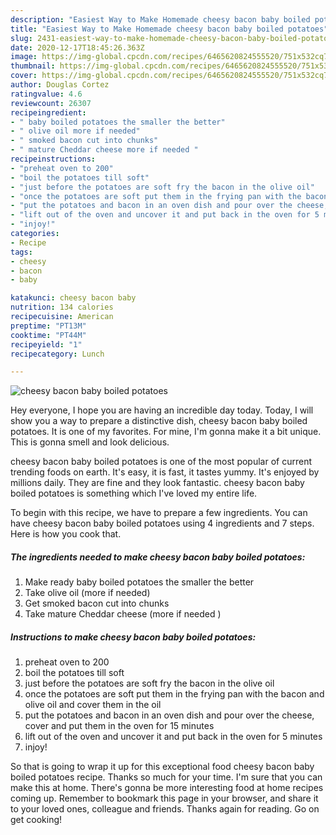 ```yaml
---
description: "Easiest Way to Make Homemade cheesy bacon baby boiled potatoes"
title: "Easiest Way to Make Homemade cheesy bacon baby boiled potatoes"
slug: 2431-easiest-way-to-make-homemade-cheesy-bacon-baby-boiled-potatoes
date: 2020-12-17T18:45:26.363Z
image: https://img-global.cpcdn.com/recipes/6465620824555520/751x532cq70/cheesy-bacon-baby-boiled-potatoes-recipe-main-photo.jpg
thumbnail: https://img-global.cpcdn.com/recipes/6465620824555520/751x532cq70/cheesy-bacon-baby-boiled-potatoes-recipe-main-photo.jpg
cover: https://img-global.cpcdn.com/recipes/6465620824555520/751x532cq70/cheesy-bacon-baby-boiled-potatoes-recipe-main-photo.jpg
author: Douglas Cortez
ratingvalue: 4.6
reviewcount: 26307
recipeingredient:
- " baby boiled potatoes the smaller the better"
- " olive oil more if needed"
- " smoked bacon cut into chunks"
- " mature Cheddar cheese more if needed "
recipeinstructions:
- "preheat oven to 200"
- "boil the potatoes till soft"
- "just before the potatoes are soft fry the bacon in the olive oil"
- "once the potatoes are soft put them in the frying pan with the bacon and olive oil and cover them in the oil"
- "put the potatoes and bacon in an oven dish and pour over the cheese, cover and put them in the oven for 15 minutes"
- "lift out of the oven and uncover it and put back in the oven for 5 minutes"
- "injoy!"
categories:
- Recipe
tags:
- cheesy
- bacon
- baby

katakunci: cheesy bacon baby 
nutrition: 134 calories
recipecuisine: American
preptime: "PT13M"
cooktime: "PT44M"
recipeyield: "1"
recipecategory: Lunch

---
```



![cheesy bacon baby boiled potatoes](https://img-global.cpcdn.com/recipes/6465620824555520/751x532cq70/cheesy-bacon-baby-boiled-potatoes-recipe-main-photo.jpg)

Hey everyone, I hope you are having an incredible day today. Today, I will show you a way to prepare a distinctive dish, cheesy bacon baby boiled potatoes. It is one of my favorites. For mine, I'm gonna make it a bit unique. This is gonna smell and look delicious.

cheesy bacon baby boiled potatoes is one of the most popular of current trending foods on earth. It's easy, it is fast, it tastes yummy. It's enjoyed by millions daily. They are fine and they look fantastic. cheesy bacon baby boiled potatoes is something which I've loved my entire life.




To begin with this recipe, we have to prepare a few ingredients. You can have cheesy bacon baby boiled potatoes using 4 ingredients and 7 steps. Here is how you cook that.

<!--inarticleads1-->

##### The ingredients needed to make cheesy bacon baby boiled potatoes:

1. Make ready  baby boiled potatoes the smaller the better
1. Take  olive oil (more if needed)
1. Get  smoked bacon cut into chunks
1. Take  mature Cheddar cheese (more if needed )




<!--inarticleads2-->

##### Instructions to make cheesy bacon baby boiled potatoes:

1. preheat oven to 200
1. boil the potatoes till soft
1. just before the potatoes are soft fry the bacon in the olive oil
1. once the potatoes are soft put them in the frying pan with the bacon and olive oil and cover them in the oil
1. put the potatoes and bacon in an oven dish and pour over the cheese, cover and put them in the oven for 15 minutes
1. lift out of the oven and uncover it and put back in the oven for 5 minutes
1. injoy!




So that is going to wrap it up for this exceptional food cheesy bacon baby boiled potatoes recipe. Thanks so much for your time. I'm sure that you can make this at home. There's gonna be more interesting food at home recipes coming up. Remember to bookmark this page in your browser, and share it to your loved ones, colleague and friends. Thanks again for reading. Go on get cooking!
